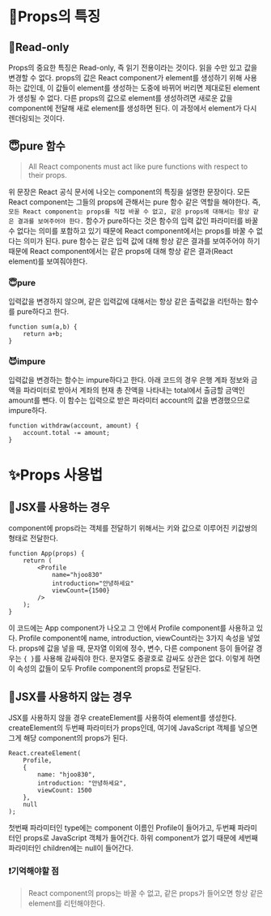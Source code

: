 <h1 id="🧪props의-특징">🧪Props의 특징</h1>
<h2 id="📖read-only">📖Read-only</h2>
<p>Props의 중요한 특징은 Read-only, 즉 읽기 전용이라는 것이다. 읽을 수만 있고 값을 변경할 수 없다.
props의 값은 React component가 element를 생성하기 위해 사용하는 값인데, 이 값들이 element를 생성하는 도중에 바뀌어 버리면 제대로된 element가 생성될 수 없다. 
다른 props의 값으로 element를 생성하려면 새로운 값을 component에 전달해 새로 element를 생성하면 된다.
이 과정에서 element가 다시 렌더링되는 것이다.</p>
<h2 id="😇pure-함수">😇pure 함수</h2>
<blockquote>
<p>All React components must act like pure functions with respect to their props.</p>
</blockquote>
<p>위 문장은 React 공식 문서에 나오는 component의 특징을 설명한 문장이다. 모든 React component는 그들의 props에 관해서는 pure 함수 같은 역할을 해야한다. 즉, <code>모든 React component는 props를 직접 바꿀 수 없고, 같은 props에 대해서는 항상 같은 결과를 보여주어야 한다.</code>
함수가 pure하다는 것은 함수의 입력 값인 파라미터를 바꿀 수 없다는 의미를 포함하고 있기 때문에 React component에서는 props를 바꿀 수 없다는 의미가 된다. pure 함수는 같은 입력 값에 대해 항상 같은 결과를 보여주어야 하기 때문에 React component에서는 같은 props에 대해 항상 같은 결과(React element)를 보여줘야한다.</p>
<h3 id="😇pure">😇pure</h3>
<p>입력값을 변경하지 않으며, 같은 입력값에 대해서는 항상 같은 출력값을 리턴하는 함수를 pure하다고 한다.</p>
<pre><code>function sum(a,b) {
    return a+b;
}</code></pre><h3 id="😈impure">😈impure</h3>
<p>입력값을 변경하는 함수는 impure하다고 한다.
아래 코드의 경우 은행 계좌 정보와 금액을 파라미터로 받아서 계좌의 현재 총 잔액을 나타내는 total에서 출금할 금액인 amount를 뺀다. 이 함수는 입력으로 받은 파라미터 account의 값을 변경했으므로 impure하다.</p>
<pre><code>function withdraw(account, amount) {
    account.total -= amount;
}</code></pre><h1 id="✨props-사용법">✨Props 사용법</h1>
<h2 id="📌jsx를-사용하는-경우">📌JSX를 사용하는 경우</h2>
<p>component에 props라는 객체를 전달하기 위해서는 키와 값으로 이루어진 키값쌍의 형태로 전달한다.</p>
<pre><code>function App(props) {
    return (
        &lt;Profile
            name=&quot;hjoo830&quot;
            introduction=&quot;안녕하세요&quot;
            viewCount={1500}
        /&gt;
    );
}</code></pre><p>이 코드에는 App component가 나오고 그 안에서 Profile component를 사용하고 있다. Profile component에 name, introduction, viewCount라는 3가지 속성을 넣었다. 
props에 값을 넣을 때, 문자열 이외에 정수, 변수, 다른 component 등이 들어갈 경우는 <code>{ }</code>를 사용해 감싸줘야 한다. 문자열도 중괄호로 감싸도 상관은 없다.
이렇게 하면 이 속성의 값들이 모두 Profile component의 props로 전달된다.</p>
<h2 id="📌jsx를-사용하지-않는-경우">📌JSX를 사용하지 않는 경우</h2>
<p>JSX를 사용하지 않을 경우 createElement를 사용하여 element를 생성한다. createElement의 두번째 파라미터가 props인데, 여기에 JavaScript 객체를 넣으면 그게 해당 component의 props가 된다.</p>
<pre><code>React.createElement(
    Profile,
    {
        name: &quot;hjoo830&quot;,
        introduction: &quot;안녕하세요&quot;,
        viewCount: 1500
    },
    null
);</code></pre><p>첫번째 파라미터인 type에는 component 이름인 Profile이 들어가고, 두번째 파라미터인 props로 JavaScript 객체가 들어간다. 하위 component가 없기 때문에 세번째 파라미터인 children에는 null이 들어간다.</p>
<h3 id="❗️기억해야할-점">❗️기억해야할 점</h3>
<blockquote>
<p>React component의 props는 바꿀 수 없고, 같은 props가 들어오면 항상 같은 element를 리턴해야한다.</p>
</blockquote>